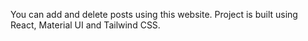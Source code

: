 You can add and delete posts using this website. Project is built using React, Material UI and Tailwind CSS. 

